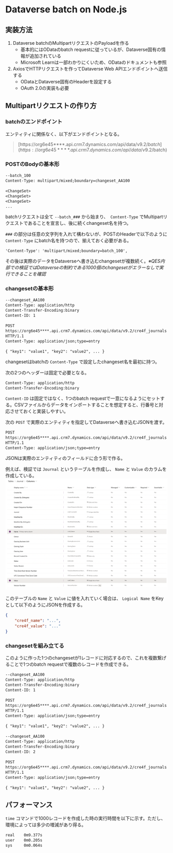 # Dataverse batch on Node.js

## 実装方法

1. Dataverse batchのMultipartリクエストのPayloadを作る
    - 基本的にはODataのbatch requestに従っているが、Dataverse固有の情報が追加されている
    - Microsoft Learnは一部わかりにくいため、ODataのドキュメントも参照
1. AxiosでHTTPリクエストを作ってDataverse Web APIエンドポイントへ送信する
    - ODataとDataverse固有のHeaderを設定する
    - OAuth 2.0の実装も必要

## Multipartリクエストの作り方

### batchのエンドポイント
エンティティに関係なく、以下がエンドポイントとなる。
> [https://org6e45****.api.crm7.dynamics.com/api/data/v9.2/$batch](https://org6e45****.api.crm7.dynamics.com/api/data/v9.2/$batch)

### POSTのBodyの基本形
```
--batch_100
Content-Type: multipart/mixed;boundary=changeset_AA100

<ChangeSet>
<ChangeSet>
<ChangeSet>
...
```

batchリクエストは全て `--batch_###` から始まり、` Content-Type` でMultipartリクエストであることを宣言し、後に続くchangeset名を持つ。

`###` の部分は任意の文字列を入れて構わないが、POSTのHeaderで以下のように `Content-Type` にbatch名を持つので、揃えておく必要がある。

```
'Content-Type': 'multipart/mixed;boundary=batch_100',
```

その後は実際のデータをDataverseへ書き込むchangesetが複数続く。*※QES内部での検証ではDataverseの制約である1000個のchangesetがエラーなしで実行できることを確認*

### changesetの基本形

```
--changeset_AA100
Content-Type: application/http
Content-Transfer-Encoding:binary
Content-ID: 1

POST https://org6e45****.api.crm7.dynamics.com/api/data/v9.2/cre4f_journals HTTP/1.1
Content-Type: application/json;type=entry

{ "key1": "value1", "key2": "value2", ... }
```

changesetはbatchの `Content-Type` で設定したchangeset名を最初に持つ。


次の2つのヘッダーは固定で必要となる。
```
Content-Type: application/http
Content-Transfer-Encoding:binary
```

`Content-ID` は固定ではなく、1つのbatch requestで一意になるようにセットする。CSVファイルからデータをインポートすることを想定すると、行番号と対応させておくと実装しやすい。

次の `POST` で実際のエンティティを指定してDataverseへ書き込むJSONを渡す。
```
POST https://org6e45****.api.crm7.dynamics.com/api/data/v9.2/cre4f_journals HTTP/1.1
Content-Type: application/json;type=entry
```

JSONは実際のエンティティのフィールドに合う形で作る。

例えば、検証では `Journal` というテーブルを作成し、 `Name` と `Value` のカラムを作成している。
![Journals](assets/journals.png)

このテーブルの `Name` と `Value` に値を入れていく場合は、 `Logical Name` をKeyとして以下のようにJSONを作成する。

```json
{
    "cre4f_name": "...",
    "cre4f_value": "..."
}
```
### changesetを組み立てる

このように作った1つのchangesetが1レコードに対応するので、これを複数繋げることで1つのbatch requestで複数のレコードを作成できる。
```
--changeset_AA100
Content-Type: application/http
Content-Transfer-Encoding:binary
Content-ID: 1

POST https://org6e45****.api.crm7.dynamics.com/api/data/v9.2/cre4f_journals HTTP/1.1
Content-Type: application/json;type=entry

{ "key1": "value1", "key2": "value2", ... }

--changeset_AA100
Content-Type: application/http
Content-Transfer-Encoding:binary
Content-ID: 2

POST https://org6e45****.api.crm7.dynamics.com/api/data/v9.2/cre4f_journals HTTP/1.1
Content-Type: application/json;type=entry

{ "key1": "value1", "key2": "value2", ... }
```

## パフォーマンス
`time` コマンドで1000レコードを作成した時の実行時間を以下に示す。ただし、環境によっては多少の増減があり得る。

```
real    0m9.377s
user    0m0.205s
sys     0m0.064s
```
